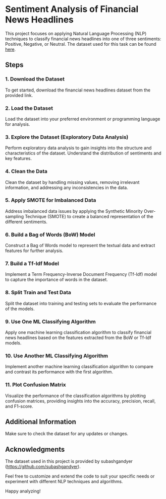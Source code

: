 # Sentiment Analysis of Financial News Headlines

This project focuses on applying Natural Language Processing (NLP) techniques to classify financial news headlines into one of three sentiments: Positive, Negative, or Neutral. The dataset used for this task can be found [here](https://raw.githubusercontent.com/subashgandyer/datasets/main/financial_news_headlines_sentiment.csv).

## Steps

### 1. Download the Dataset
To get started, download the financial news headlines dataset from the provided link.

### 2. Load the Dataset
Load the dataset into your preferred environment or programming language for analysis.

### 3. Explore the Dataset (Exploratory Data Analysis)
Perform exploratory data analysis to gain insights into the structure and characteristics of the dataset. Understand the distribution of sentiments and key features.

### 4. Clean the Data
Clean the dataset by handling missing values, removing irrelevant information, and addressing any inconsistencies in the data.

### 5. Apply SMOTE for Imbalanced Data
Address imbalanced data issues by applying the Synthetic Minority Over-sampling Technique (SMOTE) to create a balanced representation of the different sentiments.

### 6. Build a Bag of Words (BoW) Model
Construct a Bag of Words model to represent the textual data and extract features for further analysis.

### 7. Build a Tf-Idf Model
Implement a Term Frequency-Inverse Document Frequency (Tf-Idf) model to capture the importance of words in the dataset.

### 8. Split Train and Test Data
Split the dataset into training and testing sets to evaluate the performance of the models.

### 9. Use One ML Classifying Algorithm
Apply one machine learning classification algorithm to classify financial news headlines based on the features extracted from the BoW or Tf-Idf models.

### 10. Use Another ML Classifying Algorithm
Implement another machine learning classification algorithm to compare and contrast its performance with the first algorithm.

### 11. Plot Confusion Matrix
Visualize the performance of the classification algorithms by plotting confusion matrices, providing insights into the accuracy, precision, recall, and F1-score.

## Additional Information
Make sure to check the dataset for any updates or changes.

## Acknowledgments
The dataset used in this project is provided by subashgandyer (https://github.com/subashgandyer).

Feel free to customize and extend the code to suit your specific needs or experiment with different NLP techniques and algorithms.

Happy analyzing!
